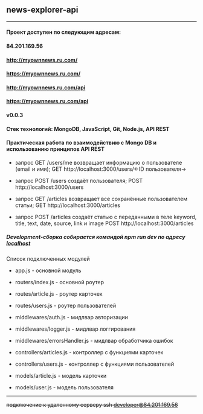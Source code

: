 ## news-explorer-api
____

#### Проект доступен по следующим адресам:
#### 84.201.169.56
#### http://myownnews.ru.com/
#### https://myownnews.ru.com/
#### http://myownnews.ru.com/api
#### https://myownnews.ru.com/api


#### v0.0.3

#### Стек технологий: MongoDB, JavaScript, Git, Node.js, API REST


#### Практическая работа по взаимодействию с Mongo DB и использованию принципов API REST

* запрос GET /users/me возвращает информацию о пользователе (email и имя);
  GET http://localhost:3000/users/<-ID пользователя->

* запрос POST /users создаёт пользователя;
  POST http://localhost:3000/users

* запрос GET /articles возвращает все сохранённые пользователем статьи;
  GET http://localhost:3000/articles
  
* запрос POST /articles создаёт статью с переданными в теле
  keyword, title, text, date, source, link и image
  POST http://localhost:3000/articles

##### Development-сборка собирается командой npm run dev по адресу [localhost](http://localhost:3000/)


Список подключенных модулей 

 * app.js - основной модуль  
 * routers/index.js - основной роутер
 * routes/article.js - роутер карточек  
 * routes/users.js - роутер пользователей
 
 * middlewares/auth.js - мидлвар авторизации
 * middlewares/logger.js - мидлвар логгирования 
 * middlewares/errorsHandler.js - мидлвар обработчика ошибок

 * controllers/articles.js - контроллер с функциями карточек  
 * controllers/users.js - контроллер с функциями пользователей  
 * models/article.js - модель карточки  
 * models/user.js - модель пользователя  
  
__________________

~~подключение к удаленному серверу ssh developer@84.201.169.56~~
